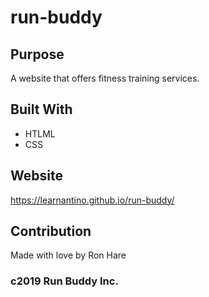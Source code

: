 # run-buddy

## Purpose
A website that offers fitness training services. 

## Built With 
* HTLML
* CSS

## Website
https://learnantino.github.io/run-buddy/

## Contribution
Made with love by Ron Hare

### c2019 Run Buddy Inc.
